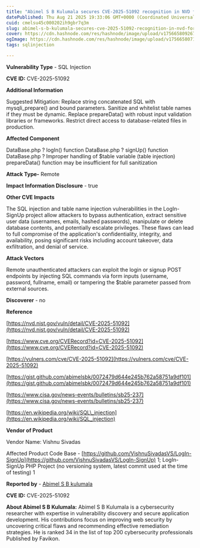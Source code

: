 ```yaml
---
title: "Abimel S B Kulumala secures CVE-2025-51092 recognition in NVD for uncovering critical SQL Injection vulnerability"
datePublished: Thu Aug 21 2025 19:33:06 GMT+0000 (Coordinated Universal Time)
cuid: cmelsu45c000202ih9gbr7q3m
slug: abimel-s-b-kulumala-secures-cve-2025-51092-recognition-in-nvd-for-uncovering-critical-sql-injection-vulnerability
cover: https://cdn.hashnode.com/res/hashnode/image/upload/v1756658092674/5c1d26ab-7767-4bad-a8a1-c1e4528c3fbe.jpeg
ogImage: https://cdn.hashnode.com/res/hashnode/image/upload/v1756658071970/51ca9d4b-0eb2-4c12-ad87-d5b9e0999aba.jpeg
tags: sqlinjection

---
```


**Vulnerability Type** - SQL Injection

**CVE ID:** CVE-2025-51092

**Additional Information**

Suggested Mitigation: Replace string concatenated SQL with mysqli\_prepare() and bound parameters. Sanitize and whitelist table names if they must be dynamic. Replace prepareData() with robust input validation libraries or frameworks. Restrict direct access to database-related files in production.

**Affected Component**

DataBase.php ? logIn() function DataBase.php ? signUp() function DataBase.php ? Improper handling of $table variable (table injection) prepareData() function may be insufficient for full sanitization

**Attack Type-** Remote

**Impact Information Disclosure** - true

**Other CVE Impacts**

The SQL injection and table name injection vulnerabilities in the LogIn-SignUp project allow attackers to bypass authentication, extract sensitive user data (usernames, emails, hashed passwords), manipulate or delete database contents, and potentially escalate privileges. These flaws can lead to full compromise of the application's confidentiality, integrity, and availability, posing significant risks including account takeover, data exfiltration, and denial of service.

**Attack Vectors**

Remote unauthenticated attackers can exploit the login or signup POST endpoints by injecting SQL commands via form inputs (username, password, fullname, email) or tampering the $table parameter passed from external sources.

**Discoverer** - no

**Reference**

[https://nvd.nist.gov/vuln/detail/CVE-2025-51092](https://nvd.nist.gov/vuln/detail/CVE-2025-51092)

[https://www.cve.org/CVERecord?id=CVE-2025-51092](https://www.cve.org/CVERecord?id=CVE-2025-51092)

[https://vulners.com/cve/CVE-2025-51092](https://vulners.com/cve/CVE-2025-51092)

[https://gist.github.com/abimelsbk/0072479d644e245b762a58751a9df101](https://gist.github.com/abimelsbk/0072479d644e245b762a58751a9df101)

[https://www.cisa.gov/news-events/bulletins/sb25-237](https://www.cisa.gov/news-events/bulletins/sb25-237)

[https://en.wikipedia.org/wiki/SQL\_injection](https://en.wikipedia.org/wiki/SQL_injection)

**Vendor of Product**

Vendor Name: Vishnu Sivadas

Affected Product Code Base - [https://github.com/VishnuSivadasVS/LogIn-SignUp](https://github.com/VishnuSivadasVS/LogIn-SignUp) 1; LogIn-SignUp PHP Project (no versioning system, latest commit used at the time of testing) 1

**Reported by** - [Abimel S B kulumala](https://www.linkedin.com/in/abimelsbk/)

**CVE ID:** CVE-2025-51092

**About Abimel S B Kulumala:** Abimel S B Kulumala is a cybersecurity researcher with expertise in vulnerability discovery and secure application development. His contributions focus on improving web security by uncovering critical flaws and recommending effective remediation strategies. He is ranked 34 in the list of top 200 cybersecurity professionals Published by Favikon.
